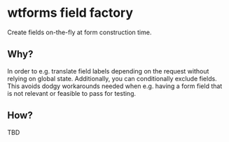 # wtforms field factory
Create fields on-the-fly at form construction time.

## Why?
In order to e.g. translate field labels depending on the request without relying on global state.
Additionally, you can conditionally exclude fields. This avoids dodgy workarounds needed when e.g.
having a form field that is not relevant or feasible to pass for testing.

## How?
TBD
